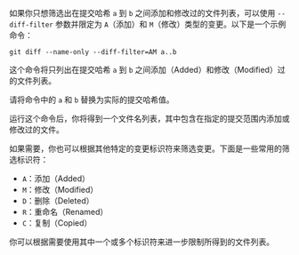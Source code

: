 如果你只想筛选出在提交哈希 `a` 到 `b` 之间添加和修改过的文件列表，可以使用 `--diff-filter` 参数并限定为 `A`（添加）和 `M`（修改）类型的变更。以下是一个示例命令：

```shell
git diff --name-only --diff-filter=AM a..b
```

这个命令将只列出在提交哈希 `a` 到 `b` 之间添加（Added）和修改（Modified）过的文件列表。

请将命令中的 `a` 和 `b` 替换为实际的提交哈希值。

运行这个命令后，你将得到一个文件名列表，其中包含在指定的提交范围内添加或修改过的文件。

如果需要，你也可以根据其他特定的变更标识符来筛选变更。下面是一些常用的筛选标识符：

- `A`：添加（Added）
- `M`：修改（Modified）
- `D`：删除（Deleted）
- `R`：重命名（Renamed）
- `C`：复制（Copied）

你可以根据需要使用其中一个或多个标识符来进一步限制所得到的文件列表。
